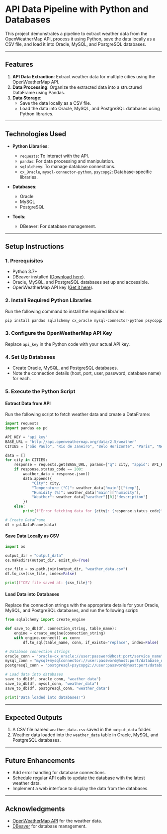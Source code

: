 
# API Data Pipeline with Python and Databases

This project demonstrates a pipeline to extract weather data from the OpenWeatherMap API, process it using Python, save the data locally as a CSV file, and load it into Oracle, MySQL, and PostgreSQL databases.

---

## **Features**

1. **API Data Extraction**: Extract weather data for multiple cities using the OpenWeatherMap API.
2. **Data Processing**: Organize the extracted data into a structured DataFrame using Pandas.
3. **Data Storage**:
   - Save the data locally as a CSV file.
   - Load the data into Oracle, MySQL, and PostgreSQL databases using Python libraries.

---

## **Technologies Used**

- **Python Libraries**:
  - `requests`: To interact with the API.
  - `pandas`: For data processing and manipulation.
  - `sqlalchemy`: To manage database connections.
  - `cx_Oracle`, `mysql-connector-python`, `psycopg2`: Database-specific libraries.

- **Databases**:
  - Oracle
  - MySQL
  - PostgreSQL

- **Tools**:
  - DBeaver: For database management.

---

## **Setup Instructions**

### **1. Prerequisites**

- Python 3.7+
- DBeaver installed ([Download here](https://dbeaver.io/)).
- Oracle, MySQL, and PostgreSQL databases set up and accessible.
- OpenWeatherMap API key ([Get it here](https://openweathermap.org/)).

### **2. Install Required Python Libraries**

Run the following command to install the required libraries:

```bash
pip install pandas sqlalchemy cx_oracle mysql-connector-python psycopg2 requests
```

### **3. Configure the OpenWeatherMap API Key**

Replace `api_key` in the Python code with your actual API key.

### **4. Set Up Databases**

- Create Oracle, MySQL, and PostgreSQL databases.
- Note the connection details (host, port, user, password, database name) for each.

### **5. Execute the Python Script**

#### **Extract Data from API**
Run the following script to fetch weather data and create a DataFrame:

```python
import requests
import pandas as pd

API_KEY = "api_key"
BASE_URL = "http://api.openweathermap.org/data/2.5/weather"
CITIES = ["São Paulo", "Rio de Janeiro", "Belo Horizonte", "Paris", "New York"]

data = []
for city in CITIES:
    response = requests.get(BASE_URL, params={"q": city, "appid": API_KEY, "units": "metric"})
    if response.status_code == 200:
        weather_data = response.json()
        data.append({
            "City": city,
            "Temperature (°C)": weather_data["main"]["temp"],
            "Humidity (%)": weather_data["main"]["humidity"],
            "Weather": weather_data["weather"][0]["description"]
        })
    else:
        print(f"Error fetching data for {city}: {response.status_code}")

# Create DataFrame
df = pd.DataFrame(data)
```

#### **Save Data Locally as CSV**

```python
import os

output_dir = "output_data"
os.makedirs(output_dir, exist_ok=True)

csv_file = os.path.join(output_dir, "weather_data.csv")
df.to_csv(csv_file, index=False)

print(f"CSV file saved at: {csv_file}")
```

#### **Load Data into Databases**

Replace the connection strings with the appropriate details for your Oracle, MySQL, and PostgreSQL databases, and run the following script:

```python
from sqlalchemy import create_engine

def save_to_db(df, connection_string, table_name):
    engine = create_engine(connection_string)
    with engine.connect() as conn:
        df.to_sql(table_name, conn, if_exists="replace", index=False)

# Database connection strings
oracle_conn = "oracle+cx_oracle://user:password@host:port/service_name"
mysql_conn = "mysql+mysqlconnector://user:password@host:port/database_name"
postgresql_conn = "postgresql+psycopg2://user:password@host:port/database_name"

# Load data into databases
save_to_db(df, oracle_conn, "weather_data")
save_to_db(df, mysql_conn, "weather_data")
save_to_db(df, postgresql_conn, "weather_data")

print("Data loaded into databases!")
```

---

## **Expected Outputs**

1. A CSV file named `weather_data.csv` saved in the `output_data` folder.
2. Weather data loaded into the `weather_data` table in Oracle, MySQL, and PostgreSQL databases.

---

## **Future Enhancements**

- Add error handling for database connections.
- Schedule regular API calls to update the database with the latest weather data.
- Implement a web interface to display the data from the databases.

---

## **Acknowledgments**

- [OpenWeatherMap API](https://openweathermap.org/) for the weather data.
- [DBeaver](https://dbeaver.io/) for database management.
